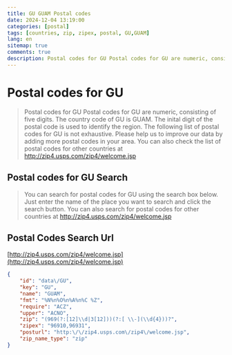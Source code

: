 ```yaml
---
title: GU GUAM Postal codes 
date: 2024-12-04 13:19:00
categories: [postal]
tags: [countries, zip, zipex, postal, GU,GUAM]
lang: en
sitemap: true
comments: true
description: Postal codes for GU Postal codes for GU are numeric, consisting of five digits. The country code of GU is GUAM. The inital digit of the postal code is used to identify the region. The following list of postal codes for GU is not exhaustive. Please help us to improve our data by adding more postal codes in your area. You can also check the list of postal codes for other countries at http://zip4.usps.com/zip4/welcome.jsp
---
```


# Postal codes for GU
> Postal codes for GU Postal codes for GU are numeric, consisting of five digits. The country code of GU is GUAM. The inital digit of the postal code is used to identify the region. The following list of postal codes for GU is not exhaustive. Please help us to improve our data by adding more postal codes in your area. You can also check the list of postal codes for other countries at http://zip4.usps.com/zip4/welcome.jsp

## Postal codes for GU Search 
> You can search for postal codes for GU using the search box below. Just enter the name of the place you want to search and click the search button. You can also search for postal codes for other countries at http://zip4.usps.com/zip4/welcome.jsp

## Postal Codes Search Url

[http://zip4.usps.com/zip4/welcome.jsp](http://zip4.usps.com/zip4/welcome.jsp)
```json
{
    "id": "data\/GU",
    "key": "GU",
    "name": "GUAM",
    "fmt": "%N%n%O%n%A%n%C %Z",
    "require": "ACZ",
    "upper": "ACNO",
    "zip": "(969(?:[12]\\d|3[12]))(?:[ \\-](\\d{4}))?",
    "zipex": "96910,96931",
    "posturl": "http:\/\/zip4.usps.com\/zip4\/welcome.jsp",
    "zip_name_type": "zip"
}
```
